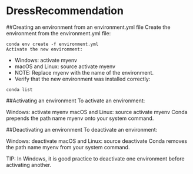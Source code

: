# DressRecommendation

##Creating an environment from an environment.yml file
Create the environment from the environment.yml file:
```
conda env create -f environment.yml
Activate the new environment:
```
- Windows: activate myenv
- macOS and Linux: source activate myenv
- NOTE: Replace myenv with the name of the environment.
- Verify that the new environment was installed correctly:
```
conda list
```

##Activating an environment
To activate an environment:

Windows: activate myenv
macOS and Linux: source activate myenv
Conda prepends the path name myenv onto your system command.

##Deactivating an environment
To deactivate an environment:

Windows: deactivate
macOS and Linux: source deactivate
Conda removes the path name myenv from your system command.

TIP: In Windows, it is good practice to deactivate one environment before activating another.


